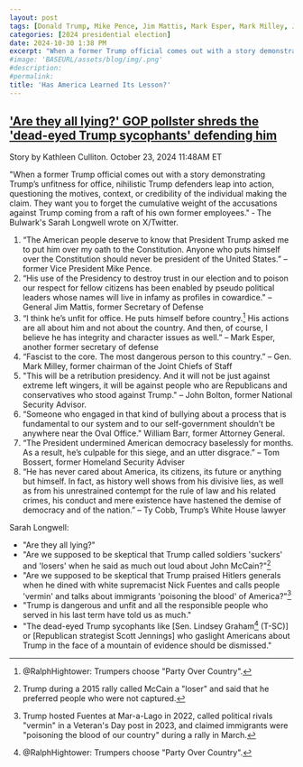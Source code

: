 ```yaml
---
layout: post
tags: [Donald Trump, Mike Pence, Jim Mattis, Mark Esper, Mark Milley, John Bolton, William Barr, Tom Bossert, Ty Cobb, politics]
categories: [2024 presidential election]
date: 2024-10-30 1:38 PM
excerpt: "When a former Trump official comes out with a story demonstrating Trump’s unfitness for office, nihilistic Trump defenders leap into action, questioning the motives, context, or credibility of the individual making the claim. They want you to forget the cumulative weight of the accusations against Trump coming from a raft of his own former employees. ‐ The Bulwark's Sarah Longwell"
#image: 'BASEURL/assets/blog/img/.png'
#description:
#permalink:
title: 'Has America Learned Its Lesson?'
---
```



## ['Are they all lying?' GOP pollster shreds the 'dead-eyed Trump sycophants' defending him](https://www.rawstory.com/general-kelly-trump-hitler-longwell/)

Story by Kathleen Culliton. October 23, 2024 11:48AM ET

"When a former Trump official comes out with a story demonstrating Trump’s unfitness for office, nihilistic Trump defenders leap into action, questioning the motives, context, or credibility of the individual making the claim. They want you to forget the cumulative weight of the accusations against Trump coming from a raft of his own former employees." ‐ The Bulwark's Sarah Longwell wrote on X/Twitter. 

1. “The American people deserve to know that President Trump asked me to put him over my oath to the Constitution. Anyone who puts himself over the Constitution should never be president of the United States.” – former Vice President Mike Pence.
2. “His use of the Presidency to destroy trust in our election and to poison our respect for fellow citizens has been enabled by pseudo political leaders whose names will live in infamy as profiles in cowardice." – General Jim Mattis, former Secretary of Defense
3. “I think he’s unfit for office. He puts himself before country.[^33] His actions are all about him and not about the country. And then, of course, I believe he has integrity and character issues as well.” – Mark Esper, another former secretary of defense
4. “Fascist to the core. The most dangerous person to this country.” – Gen. Mark Milley, former chairman of the Joint Chiefs of Staff 
5. "This will be a retribution presidency. And it will not be just against extreme left wingers, it will be against people who are Republicans and conservatives who stood against Trump." – John Bolton, former National Security Advisor. 
6. “Someone who engaged in that kind of bullying about a process that is fundamental to our system and to our self-government shouldn’t be anywhere near the Oval Office." William Barr, former Attorney General.
7. “The President undermined American democracy baselessly for months. As a result, he’s culpable for this siege, and an utter disgrace.” – Tom Bossert, former Homeland Security Adviser 
8. “He has never cared about America, its citizens, its future or anything but himself. In fact, as history well shows from his divisive lies, as well as from his unrestrained contempt for the rule of law and his related crimes, his conduct and mere existence have hastened the demise of democracy and of the nation.” – Ty Cobb, Trump’s White House lawyer 

Sarah Longwell:

- "Are they all lying?"
- "Are we supposed to be skeptical that Trump called soldiers 'suckers' and 'losers' when he said as much out loud about John McCain?"[^31]
- "Are we supposed to be skeptical that Trump praised Hitlers generals when he dined with white supremacist Nick Fuentes and calls people 'vermin' and talks about immigrants 'poisoning the blood' of America?"[^32]
- "Trump is dangerous and unfit and all the responsible people who served in his last term have told us as much."
- "The dead-eyed Trump sycophants like [Sen. Lindsey Graham[^33] (T-SC)] or [Republican strategist Scott Jennings] who gaslight Americans about Trump in the face of a mountain of evidence should be dismissed."

[^31]: Trump during a 2015 rally called McCain a "loser" and said that he preferred people who were not captured.

[^32]: Trump hosted Fuentes at Mar-a-Lago in 2022, called political rivals "vermin" in a Veteran's Day post in 2023, and claimed immigrants were "poisoning the blood of our country" during a rally in March.

[^33]: @RalphHightower: Trumpers choose "Party Over Country".

